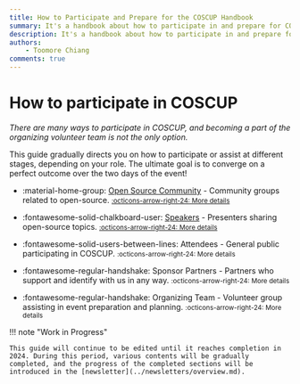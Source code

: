 ```yaml
---
title: How to Participate and Prepare for the COSCUP Handbook
summary: It's a handbook about how to participate in and prepare for COSCUP.
description: It's a handbook about how to participate in and prepare for COSCUP.
authors:
    - Toomore Chiang
comments: true
---
```


# How to participate in COSCUP

*There are many ways to participate in COSCUP, and becoming a part of the organizing volunteer team is not the only option.*

This guide gradually directs you on how to participate or assist at different stages, depending on your role. The ultimate goal is to converge on a perfect outcome over the two days of the event!


<div class="grid cards" markdown>

-   :material-home-group: [Open Source Community](./as_community.md) - Community groups related to open-source. <small>[:octicons-arrow-right-24: More details](./as_community.md)</small>

-   :fontawesome-solid-chalkboard-user: [Speakers](./as_speaker.md) - Presenters sharing open-source topics. <small>[:octicons-arrow-right-24: More details](./as_speaker.md)</small>

-   :fontawesome-solid-users-between-lines: Attendees - General public participating in COSCUP. <small>:octicons-arrow-right-24: More details</small>

-   :fontawesome-regular-handshake: Sponsor Partners - Partners who support and identify with us in any way. <small>:octicons-arrow-right-24: More details</small>

-   :fontawesome-regular-handshake: Organizing Team - Volunteer group assisting in event preparation and planning. <small>:octicons-arrow-right-24: More details</small>

</div>

!!! note "Work in Progress"

    This guide will continue to be edited until it reaches completion in 2024. During this period, various contents will be gradually completed, and the progress of the completed sections will be introduced in the [newsletter](../newsletters/overview.md).

